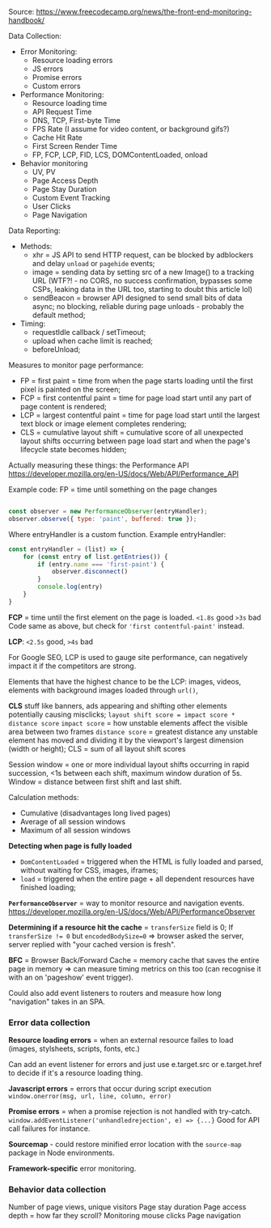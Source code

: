 Source: https://www.freecodecamp.org/news/the-front-end-monitoring-handbook/

Data Collection:
- Error Monitoring:
	- Resource loading errors
	- JS errors
	- Promise errors
	- Custom errors
- Performance Monitoring:
	- Resource loading time
	- API Request Time
	- DNS, TCP, First-byte Time
	- FPS Rate (I assume for video content, or background gifs?)
	- Cache Hit Rate
	- First Screen Render Time
	- FP, FCP, LCP, FID, LCS, DOMContentLoaded, onload
- Behavior monitoring
	- UV, PV
	- Page Access Depth
	- Page Stay Duration
	- Custom Event Tracking
	- User Clicks
	- Page Navigation

Data Reporting:
- Methods:
	- xhr = JS API to send HTTP request, can be blocked by adblockers and delay `unload` or `pagehide` events;
	- image = sending data by setting src of a new Image() to a tracking URL (WTF?! - no CORS, no success confirmation, bypasses some CSPs, leaking data in the URL too, starting to doubt this article lol)
	- sendBeacon = browser API designed to send small bits of data async; no blocking, reliable during page unloads - probably the default method;
- Timing:
	- requestIdle callback / setTimeout;
	- upload when cache limit is reached;
	- beforeUnload;

Measures to monitor page performance:
- FP = first paint = time from when the page starts loading until the first pixel is painted on the screen;
- FCP = first contentful paint = time for page load start until any part of page content is rendered;
- LCP = largest contentful paint = time for page load start until the largest text block or image element completes rendering;
- CLS = cumulative layout shift = cumulative score of all unexpected layout shifts occurring between page load start and when the page's lifecycle state becomes hidden;

Actually measuring these things: the Performance API
https://developer.mozilla.org/en-US/docs/Web/API/Performance_API

Example code:
FP = time until something on the page changes
```javascript

const observer = new PerformanceObserver(entryHandler);
observer.observe({ type: 'paint', buffered: true });
```
Where entryHandler is a custom function.
Example entryHandler:
```javascript
const entryHandler = (list) => {        
    for (const entry of list.getEntries()) {
        if (entry.name === 'first-paint') {
            observer.disconnect()
        }
        console.log(entry)
    }
}
```
**FCP** = time until the first element on the page is loaded.
`<1.8s` good
`>3s` bad
Code same as above, but check for `'first contentful-paint'` instead.

**LCP**: `<2.5s` good, `>4s` bad

For Google SEO, LCP is used to gauge site performance, can negatively impact it if the competitors are strong.

Elements that have the highest chance to be the LCP: images, videos, elements with background images loaded through `url()`, 

**CLS** stuff like banners, ads appearing and shifting other elements potentially causing misclicks; 
`layout shift score = impact score * distance score`
`impact score` = how unstable elements affect the visible area between two frames
`distance score` = greatest distance any unstable element has moved and dividing it by the viewport's largest dimension (width or height);
CLS = sum of all layout shift scores

Session window = one or more individual layout shifts occurring in rapid succession, <1s between each shift, maximum window duration of 5s. Window = distance between first shift and last shift.

Calculation methods:
- Cumulative (disadvantages long lived pages)
- Average of all session windows
- Maximum of all session windows


**Detecting when page is fully loaded**
- `DomContentLoaded` = triggered when the HTML is fully loaded and parsed, without waiting for CSS, images, iframes;
- `load` = triggered when the entire page + all dependent resources have finished loading;

**`PerformanceObserver`** = way to monitor resource and navigation events.
https://developer.mozilla.org/en-US/docs/Web/API/PerformanceObserver

**Determining if a resource hit the cache** = `transferSize` field is 0;
If `transferSize != 0` but `encodedBodySize=0` => browser asked the server, server replied with "your cached version is fresh". 

**BFC** = Browser Back/Forward Cache = memory cache that saves the entire page in memory =>  can measure timing metrics on this too (can recognise it with an on 'pageshow' event trigger).

Could also add event listeners to routers and measure how long "navigation" takes in an SPA.

### Error data collection
**Resource loading errors** = when an external resource failes to load (images, stylsheets, scripts, fonts, etc.)

Can add an event listener for errors and just use e.target.src or e.target.href to decide if it's a resource loading thing.

**Javascript errors** = errors that occur during script execution
`window.onerror(msg, url, line, column, error)`

**Promise errors** = when a promise rejection is not handled with try-catch.
`window.addEventListener('unhandledrejection', e) => {...}`
Good for API call failures for instance.

**Sourcemap** - could restore minified error location with the `source-map` package in Node environments.

**Framework-specific** error monitoring.

### Behavior data collection
Number of page views, unique visitors
Page stay duration
Page access depth = how far they scroll?
Monitoring mouse clicks
Page navigation



